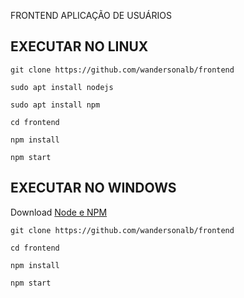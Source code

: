 FRONTEND APLICAÇÃO DE USUÁRIOS

EXECUTAR NO LINUX
-------------------
```
git clone https://github.com/wandersonalb/frontend
```
```
sudo apt install nodejs
```
```
sudo apt install npm
```
```
cd frontend
```
```
npm install
```
```
npm start
```

EXECUTAR NO WINDOWS
-------------------

Download [Node e NPM](https://www.guru99.com/download-install-node-js.html)

```
git clone https://github.com/wandersonalb/frontend
```
```
cd frontend
```
```
npm install
```
```
npm start
```



